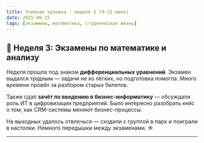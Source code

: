 ```yaml
---
title: Учебная хроника - неделя 3 (9–15 июня)
date: 2025-06-15
tags: [экзамены, математика, студенческая жизнь]
---
```


## 📐 Неделя 3: Экзамены по математике и анализу

Неделя прошла под знаком **дифференциальных уравнений**. Экзамен выдался трудным — задачи не из лёгких, но подготовка помогла. Много времени провёл за разбором старых билетов.

Также сдал **зачёт по введению в бизнес-информатику** — обсуждали роль ИТ в цифровизации предприятий. Было интересно разобрать кейс о том, как CRM-системы меняют бизнес-процессы.

На выходных удалось отвлечься — сходили с группой в парк и поиграли в настолки. Немного передышки между экзаменами. ☀️

---
